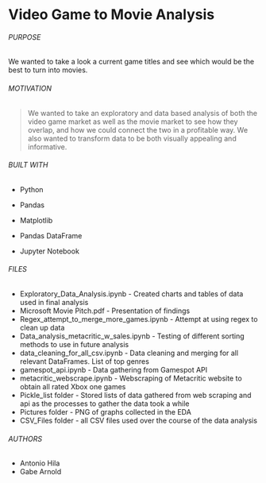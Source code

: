 # Video Game to Movie Analysis

###### PURPOSE

We wanted to take a look a current game titles and see which would be the best to turn into movies.

###### MOTIVATION
> We wanted to take an exploratory and data based analysis of both the video game market as well as the movie market to see how they overlap, and how we could connect the two in a profitable way. We also wanted to transform data to be both visually appealing and informative.


###### BUILT WITH
* Python
* Pandas
* Matplotlib

* Pandas DataFrame
* Jupyter Notebook

###### FILES
* Exploratory_Data_Analysis.ipynb - Created charts and tables of data used in final analysis
* Microsoft Movie Pitch.pdf - Presentation of findings
* Regex_attempt_to_merge_more_games.ipynb - Attempt at using regex to clean up data
* Data_analysis_metacritic_w_sales.ipynb - Testing of different sorting methods to use in future analysis
* data_cleaning_for_all_csv.ipynb - Data cleaning and merging for all relevant DataFrames. List of top genres
* gamespot_api.ipynb - Data gathering from Gamespot API
* metacritic_webscrape.ipynb - Webscraping of Metacritic website to obtain all rated Xbox one games
* Pickle_list folder - Stored lists of data gathered from web scraping and api as the processes to gather the data took a while
* Pictures folder - PNG of graphs collected in the EDA
* CSV_Files folder - all CSV files used over the course of the data analysis


###### AUTHORS
* Antonio Hila
* Gabe Arnold
